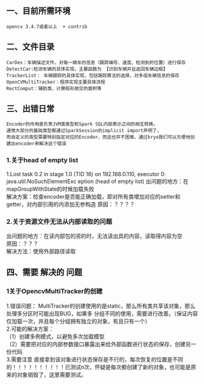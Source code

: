 ## 一、目前所需环境
    opencv 3.4.7或者以上  + contrib
## 二、文件目录
    CarDes：车辆描述文件，对每一辆车的信息（跟踪编号、速度、检测到的位置）进行保存
    DetectCar:检测车辆的具体实现，主要函数为 【识别车辆并且返回车辆边框】
    TrackerList： 车辆跟踪的具体实现，包括跟踪算法的选择，对多组车辆信息的保存
    OpenCVMultiTracker：程序实现主要具体流程
    RectComput：辅助类，计算矩形相交的面积等
## 三、出错日常
    Encoder的作用是负责JVM类类型和Spark SQL内部表示之间的相互转换。
    通常大部分的基础类型都通过SparkSession的implicit import声明了，
    而自定义的类型需要特别指定对应的Encoder，而这也并不困难，通过kryo我们可以方便地创建出encoder来解决这个错误
### 1.关于head of empty list
1.Lost task 0.2 in stage 1.0 (TID 16) on 192.168.0.110, executor 0:
java.util.NoSuchElementExc eption (head of empty list)
出问题的地方：在mapGroupWithState的时候加载失败  
解决方案：检查encoder是否能正确加载，即对所有类增加对应的setter和getter，对内部引用的内添加无参构造
原因：？？？？
### 2.关于资源文件无法从内部读取的问题
出问题的地方：在读内部包的资的时，无法读出具的内容，读取得内容为空  
原因：？？？  
解决方法：使用外部路径读取
## 四、需要 解决的 问题
### 1关于OpencvMultiTracker的创建
1.错误问题：
MultiTracker的创建使用的是static，那么所有类共享该对象，那么处理多分区时可能出现BUG，如果多
分组不同的使用，需要进行改善。（保证内容仅加载一次，并且每个分组拥有独立的对象，有且只有一个）  
2.可能的解决方案：  
（1）创建多例模式，以避免多次加载模型  
（2）需要把对应的内部参数接口暴露出来给外部函数进行状态的保存，创建另一份代码  
3.需要注意
直接拿到该对象进行状态保存是不行的，每次恢复的位置是不同的！！！！！！！！！！已测试n次，怀疑是每次都创建了新的对象，也可能是原来的对象销毁了，这里需要测试。

